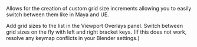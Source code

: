 Allows for the creation of custom grid size increments allowing you to easily switch between them like in Maya and UE. 

Add grid sizes to the list in the Viewport Overlays panel. 
Switch between grid sizes on the fly with left and right bracket keys. (If this does not work, resolve any keymap conflicts in your Blender settings.)
